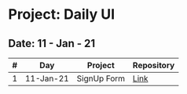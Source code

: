 # Project: Daily UI

## Date: 11 - Jan - 21

|  #  | Day       | Project     | Repository                                                                 |
| :-: | --------- | ----------- | -------------------------------------------------------------------------- |
|  1  | 11-Jan-21 | SignUp Form | [Link](https://github.com/tinspham209/daily-ui/tree/master/01-signup-form) |
